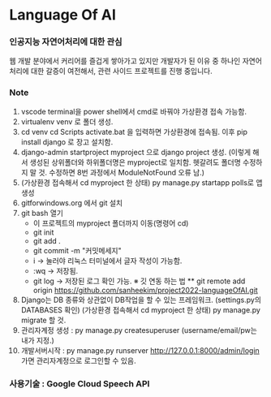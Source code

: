 # Language Of AI

### 인공지능 자연어처리에 대한 관심
웹 개발 분야에서 커리어를 즐겁게 쌓아가고 있지만 개발자가 된 이유 중 하나인 자연어처리에 대한 갈증이 여전해서, 관련 사이드 프로젝트를 진행 중입니다.

### Note
1. vscode terminal을 power shell에서 cmd로 바꿔야 가상환경 접속 가능함.
2. virtualenv venv 로 폴더 생성.
3. cd venv
cd Scripts
activate.bat
을 입력하면 가상환경에 접속됨.
이후 pip install django 로 장고 설치함.
4. django-admin startproject myproject 으로 django project 생성.
(이렇게 해서 생성된 상위폴더와 하위폴더명은 myproject로 일치함. 헷갈려도 폴더명 수정하지 말 것. 수정하면 8번 과정에서 ModuleNotFound 오류 남.)
5. (가상환경 접속해서 cd myproject 한 상태)
py manage.py startapp polls로 앱 생성
6. gitforwindows.org 에서 git 설치
7. git bash 열기
    * 이 프로젝트의 myproject 폴더까지 이동(명령어 cd)
    * git init
    * git add .
    * git commit -m "커밋메세지"
    * i → 눌러야 리눅스 터미널에서 글자 작성이 가능함.
    * :wq → 저장됨.
    * git log → 저장된 로그 확인 가능.
    ※ 깃 연동 하는 법
    ** git remote add origin https://github.com/sanheekim/project2022-languageOfAI.git
8. Django는 DB 종류와 상관없이 DB작업을 할 수 있는 프레임워크. (settings.py의 DATABASES 확인)
(가상환경 접속해서 cd myproject 한 상태)
py manage.py migrate 할 것.
9. 관리자계정 생성 : py manage.py createsuperuser (username/email/pw는 내가 지정.)
10. 개발서버시작 : py manage.py runserver
http://127.0.0.1:8000/admin/login 가면 관리자계정으로 로그인할 수 있음.

### 사용기술 : Google Cloud Speech API

